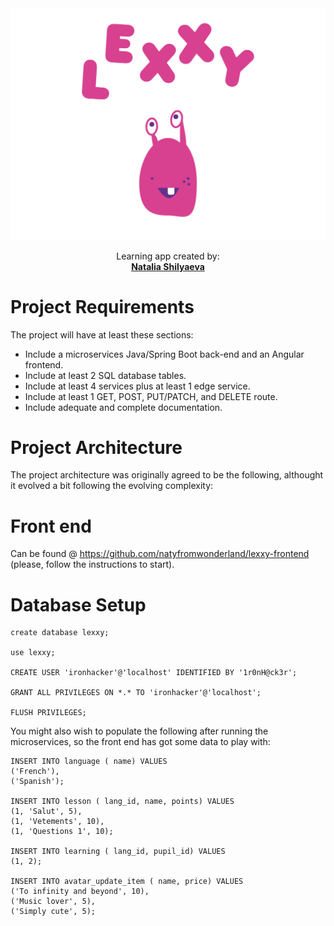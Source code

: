 <img alt="project logo" src="https://github.com/natyfromwonderland/lexxy-backend/blob/master/cover-01.png">

<br />

  <p align="center">
    Learning app created by:
    <br />
    <a href="https://github.com/natyfromwonderland"><strong>Natalia Shilyaeva</strong></a>
    
  </p>
  
  
  Project Requirements
  ===========================
  
  The project will have at least these sections:
  - Include a microservices Java/Spring Boot back-end and an Angular frontend.
  - Include at least 2 SQL database tables.
  - Include at least 4 services plus at least 1 edge service.
  - Include at least 1 GET, POST, PUT/PATCH, and DELETE route.
  - Include adequate and complete documentation.
  
  Project Architecture
  ===========================
  
  The project architecture was originally agreed to be the following, althought it evolved a bit following the evolving complexity:
  
  Front end
  ===========================
  
  Can be found @ https://github.com/natyfromwonderland/lexxy-frontend (please, follow the instructions to start).
  
  
  Database Setup
  ===========================
  
  ```
  create database lexxy;
  
  use lexxy;
  
  CREATE USER 'ironhacker'@'localhost' IDENTIFIED BY '1r0nH@ck3r';

  GRANT ALL PRIVILEGES ON *.* TO 'ironhacker'@'localhost';

  FLUSH PRIVILEGES;
  ```
  
  
  You might also wish to populate the following after running the microservices, so the front end has got some data to play with:
  
  
  ```
 INSERT INTO language ( name) VALUES
('French'),
('Spanish');

INSERT INTO lesson ( lang_id, name, points) VALUES
(1, 'Salut', 5),
(1, 'Vetements', 10),
(1, 'Questions 1', 10);

INSERT INTO learning ( lang_id, pupil_id) VALUES
(1, 2);

INSERT INTO avatar_update_item ( name, price) VALUES
('To infinity and beyond', 10),
('Music lover', 5),
('Simply cute', 5);
```



